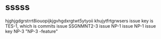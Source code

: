 # sssss
hjghjgdgrstrrt8iouopijkjgvhgdxrgtwt5ytyoii
khujytfrtgrwsers
issue key is TES-1, which is commits
issue SSGNMNT2-3
issue NP-1
issue NP-1 
issue key NP-3
"NP-3 -feature"
